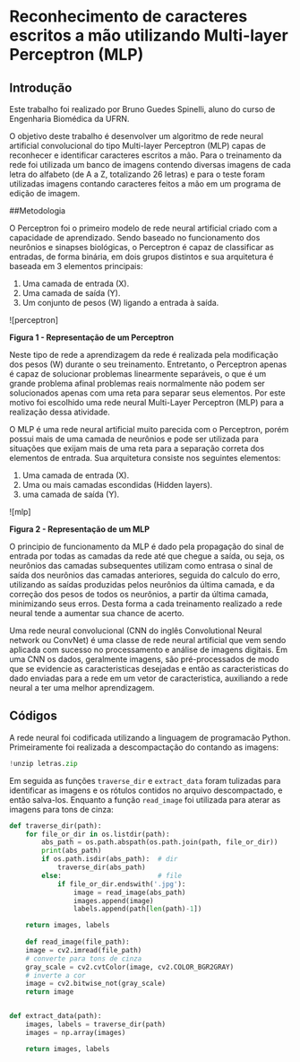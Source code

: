 # Reconhecimento de caracteres escritos a mão utilizando Multi-layer Perceptron (MLP)

## Introdução
Este trabalho foi realizado por Bruno Guedes Spinelli, aluno do curso de Engenharia Biomédica da UFRN.

O objetivo deste trabalho é desenvolver um algoritmo de  rede neural artificial convolucional do tipo Multi-layer Perceptron (MLP) capas de reconhecer e identificar caracteres escritos a mão. Para o treinamento da rede foi utilizada um banco de imagens contendo diversas imagens de cada letra do alfabeto (de A a Z, totalizando 26 letras) e para o teste foram utilizadas imagens contando caracteres feitos a mão em um programa de edição de imagem.

##Metodologia

O Perceptron foi o primeiro modelo de rede neural artificial criado com a capacidade de aprendizado. Sendo baseado no funcionamento dos neurônios e sinapses biológicas, o Perceptron é capaz de classificar as entradas, de forma binária, em dois grupos distintos e sua arquitetura é baseada em 3 elementos principais:

1) Uma camada de entrada (X).
2) Uma camada de saída (Y).
3) Um conjunto de pesos (W) ligando a entrada à saída.

![perceptron]

**Figura 1 - Representação de um Perceptron**

Neste tipo de rede a aprendizagem da rede é realizada pela modificação dos pesos (W) durante o seu treinamento. Entretanto, o Perceptron apenas é capaz de solucionar problemas linearmente separáveis, o que é um grande problema afinal problemas reais normalmente não podem ser solucionados apenas com uma reta para separar seus elementos. Por este motivo foi escolhido uma rede neural Multi-Layer Perceptron (MLP) para a realização dessa atividade.

O MLP é uma rede neural artificial muito parecida com o Perceptron, porém possui mais de uma camada de neurônios e pode ser utilizada para situações que exijam mais de uma reta para a separação correta dos elementos de entrada. Sua arquitetura consiste nos seguintes elementos:

1) Uma camada de entrada (X).
2) Uma ou mais camadas escondidas (Hidden layers).
3) uma camada de saída (Y).

![mlp]

**Figura 2 - Representação de um MLP**

O principio de funcionamento da MLP é dado pela propagação do sinal de entrada por todas as camadas da rede até que chegue a saída, ou seja, os neurônios das camadas subsequentes utilizam como entrasa o sinal de saída dos neurônios das camadas anteriores, seguida do calculo do erro, utilizando as saídas produzidas pelos neurônios da última camada, e da correção dos pesos de todos os neurônios, a partir da última camada, minimizando seus erros. Desta forma a cada treinamento realizado a rede neural tende a aumentar sua chance de acerto.

Uma rede neural convolucional (CNN do inglês Convolutional Neural network ou ConvNet) é uma classe de rede neural artificial que vem sendo aplicada com sucesso no processamento e análise de imagens digitais. Em uma CNN os dados, geralmente imagens, são pré-processados de modo que se evidencie as caracteristicas desejadas e então as caracteristicas do dado enviadas para a rede em um vetor de caracteristica, auxiliando a rede neural a ter uma melhor aprendizagem.

## Códigos 

A rede neural foi codificada utilizando a linguagem de programacão Python. Primeiramente foi realizada a descompactação do contando as imagens:

```py
!unzip letras.zip
```

Em seguida as funções ```traverse_dir``` e ```extract_data```  foram tulizadas para identificar as imagens e os rótulos contidos no arquivo descompactado, e então salva-los. Enquanto a função ```read_image``` foi utilizada para aterar as imagens para tons de cinza:

```py
def traverse_dir(path):
    for file_or_dir in os.listdir(path):
        abs_path = os.path.abspath(os.path.join(path, file_or_dir))
        print(abs_path)
        if os.path.isdir(abs_path):  # dir
            traverse_dir(abs_path)
        else:                        # file
            if file_or_dir.endswith('.jpg'):
                image = read_image(abs_path)
                images.append(image)
                labels.append(path[len(path)-1])

    return images, labels
    
    def read_image(file_path):
    image = cv2.imread(file_path)
    # converte para tons de cinza 
    gray_scale = cv2.cvtColor(image, cv2.COLOR_BGR2GRAY)
    # inverte a cor 
    image = cv2.bitwise_not(gray_scale) 
    return image


def extract_data(path):
    images, labels = traverse_dir(path)
    images = np.array(images)

    return images, labels
```

